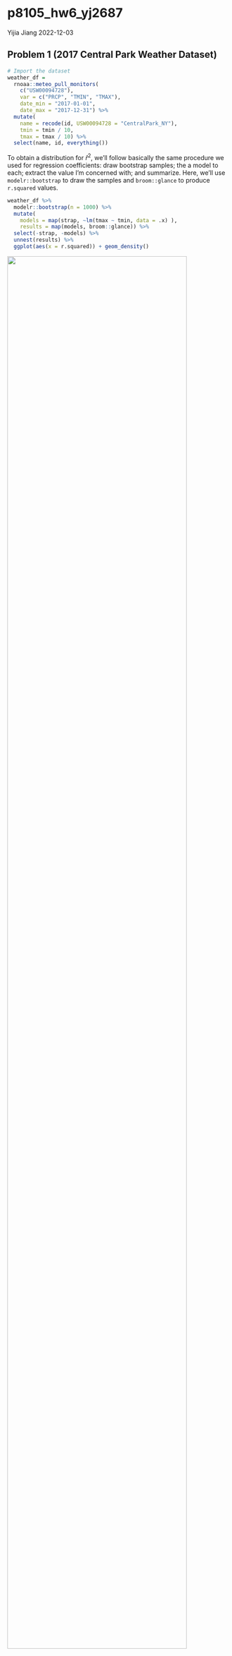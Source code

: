 p8105_hw6_yj2687
================
Yijia Jiang
2022-12-03

## Problem 1 (2017 Central Park Weather Dataset)

``` r
# Import the dataset
weather_df = 
  rnoaa::meteo_pull_monitors(
    c("USW00094728"),
    var = c("PRCP", "TMIN", "TMAX"), 
    date_min = "2017-01-01",
    date_max = "2017-12-31") %>%
  mutate(
    name = recode(id, USW00094728 = "CentralPark_NY"),
    tmin = tmin / 10,
    tmax = tmax / 10) %>%
  select(name, id, everything())
```

To obtain a distribution for $\hat{r}^2$, we’ll follow basically the
same procedure we used for regression coefficients: draw bootstrap
samples; the a model to each; extract the value I’m concerned with; and
summarize. Here, we’ll use `modelr::bootstrap` to draw the samples and
`broom::glance` to produce `r.squared` values.

``` r
weather_df %>% 
  modelr::bootstrap(n = 1000) %>% 
  mutate(
    models = map(strap, ~lm(tmax ~ tmin, data = .x) ),
    results = map(models, broom::glance)) %>% 
  select(-strap, -models) %>% 
  unnest(results) %>% 
  ggplot(aes(x = r.squared)) + geom_density()
```

<img src="p8105_hw6_yj2687_files/figure-gfm/unnamed-chunk-2-1.png" width="90%" />

The $\hat{r}^2$ value is high, and the upper bound at 1 may be a cause
for the generally skewed shape of the distribution. If we wanted to
construct a confidence interval for $r^2$, we could take the 2.5% and
97.5% quantiles of the estimates across bootstrap samples. However,
because the shape isn’t symmetric, using the mean +/- 1.96 times the
standard error probably wouldn’t work well.

We can produce a distribution for $\log(\beta_0 * \beta1)$ using a
similar approach, with a bit more wrangling before we make our plot.

``` r
weather_df %>% 
  modelr::bootstrap(n = 1000) %>% 
  mutate(
    models = map(strap, ~lm(tmax ~ tmin, data = .x) ),
    results = map(models, broom::tidy)) %>% 
  select(-strap, -models) %>% 
  unnest(results) %>% 
  select(id = `.id`, term, estimate) %>% 
  pivot_wider(
    names_from = term, 
    values_from = estimate) %>% 
  rename(beta0 = `(Intercept)`, beta1 = tmin) %>% 
  mutate(log_b0b1 = log(beta0 * beta1)) %>% 
  ggplot(aes(x = log_b0b1)) + geom_density()
```

<img src="p8105_hw6_yj2687_files/figure-gfm/unnamed-chunk-3-1.png" width="90%" />

As with $r^2$, this distribution is somewhat skewed and has some
outliers.

The point of this is not to say you should always use the bootstrap –
it’s possible to establish “large sample” distributions for strange
parameters / values / summaries in a lot of cases, and those are great
to have. But it is helpful to know that there’s a way to do inference
even in tough cases.

 

## Problem 2 (Homicide Dataset)

``` r
# Import the dataset
homicide_url = "https://raw.githubusercontent.com/washingtonpost/data-homicides/master/homicide-data.csv"
homicide_raw = read_csv(url(homicide_url)) 

# Clean dataset
# Create variables city_state, resolved;
# Omit cities without victim race reports and error city;
# Limit victim_race to white or black
homicide_df = homicide_raw %>% 
  janitor::clean_names() %>% 
  mutate(reported_date = as.Date(as.character(reported_date), format = "%Y%m%d"),
         victim_age = as.numeric(victim_age),
         victim_race = fct_relevel(victim_race, "White"),
         victim_sex = fct_relevel(victim_sex, "Female"),
         state = toupper(state),
         city_state = str_c(city, state, sep = ", "),
         resolved = as.numeric(disposition == "Closed by arrest")) %>% 
  filter(!city_state %in% c("Dallas, TX","Phoenix, AZ","Kansas City, MO","Tulsa, AL"),
         victim_race %in% c("White","Black")) %>% 
  relocate(city_state) 
```

``` r
#  For the city of Baltimore, MD, fit a logistic regression with resolved vs unresolved as the outcome and victim age, sex and race as predictors.
baltimore_logistic = homicide_df %>%
    filter(city_state == "Baltimore, MD") %>% 
    glm(resolved ~ victim_age + victim_race + victim_sex, data = ., family = binomial()) 

# Obtain the estimate and CI of the adjusted odds ratio for solving homicides
baltimore_logistic_summary = baltimore_logistic %>% 
  broom::tidy(conf.int = T) %>% 
  mutate(OR = exp(estimate),
         CI_lower = exp(conf.low),
         CI_upper = exp(conf.high)) %>% 
  select(term, OR, CI_lower,CI_upper)

baltimore_logistic_summary
```

    ## # A tibble: 4 × 4
    ##   term                OR CI_lower CI_upper
    ##   <chr>            <dbl>    <dbl>    <dbl>
    ## 1 (Intercept)      3.16     2.00     5.06 
    ## 2 victim_age       0.993    0.987    1.00 
    ## 3 victim_raceBlack 0.431    0.305    0.606
    ## 4 victim_sexMale   0.426    0.324    0.558

``` r
# Comparing male victims to female victims keeping all other variables fixed
baltimore_logistic_summary %>% 
  filter(term == "victim_sexMale") %>%
  mutate(term = str_replace(term, "victim_sex", "Victim Sex: ")) %>% 
  knitr::kable(digits = 3, align = "lccc", 
               col.names = c("Term", "Estimated adjusted OR", "Lower bound of 95%CI", "Upper bound of 95%CI"))
```

| Term             | Estimated adjusted OR | Lower bound of 95%CI | Upper bound of 95%CI |
|:-----------------|:---------------------:|:--------------------:|:--------------------:|
| Victim Sex: Male |         0.426         |        0.324         |        0.558         |

-   For the city of Baltimore, MD, controlling for all other variables,
    the homicides whose victim is male are less like to be resolved than
    those whose victim is female.

``` r
# For all the cities, extract the adjusted odds ratio (and CI) for solving homicides comparing male victims to female victims
allcities_logistic = homicide_df %>% 
  nest(data = -city_state) %>% 
  mutate(
    models = map(data, ~glm(resolved ~ victim_age + victim_race + victim_sex, data = ., family = binomial())),
    results = map(models, ~broom::tidy(.x, conf.int = T))) %>% 
  select(city_state, results) %>% 
  unnest(results) %>% 
  mutate(
    OR = exp(estimate),
    CI_lower = exp(conf.low),
    CI_upper = exp(conf.high),
  ) %>% 
  filter(term == "victim_sexMale") %>% 
  select(city_state, OR, CI_lower, CI_upper) 

allcities_logistic %>% 
  knitr::kable(digits = 3, align = "llccc", col.names = c("City", "Estimated adjusted OR", "Lower bound of 95%CI", "Upper bound of 95%CI"))
```

| City               | Estimated adjusted OR | Lower bound of 95%CI | Upper bound of 95%CI |
|:-------------------|:----------------------|:--------------------:|:--------------------:|
| Albuquerque, NM    | 1.767                 |        0.825         |        3.762         |
| Atlanta, GA        | 1.000                 |        0.680         |        1.458         |
| Baltimore, MD      | 0.426                 |        0.324         |        0.558         |
| Baton Rouge, LA    | 0.381                 |        0.204         |        0.684         |
| Birmingham, AL     | 0.870                 |        0.571         |        1.314         |
| Boston, MA         | 0.674                 |        0.353         |        1.277         |
| Buffalo, NY        | 0.521                 |        0.288         |        0.936         |
| Charlotte, NC      | 0.884                 |        0.551         |        1.391         |
| Chicago, IL        | 0.410                 |        0.336         |        0.501         |
| Cincinnati, OH     | 0.400                 |        0.231         |        0.667         |
| Columbus, OH       | 0.532                 |        0.377         |        0.748         |
| Denver, CO         | 0.479                 |        0.233         |        0.962         |
| Detroit, MI        | 0.582                 |        0.462         |        0.734         |
| Durham, NC         | 0.812                 |        0.382         |        1.658         |
| Fort Worth, TX     | 0.669                 |        0.394         |        1.121         |
| Fresno, CA         | 1.335                 |        0.567         |        3.048         |
| Houston, TX        | 0.711                 |        0.557         |        0.906         |
| Indianapolis, IN   | 0.919                 |        0.678         |        1.241         |
| Jacksonville, FL   | 0.720                 |        0.536         |        0.965         |
| Las Vegas, NV      | 0.837                 |        0.606         |        1.151         |
| Long Beach, CA     | 0.410                 |        0.143         |        1.024         |
| Los Angeles, CA    | 0.662                 |        0.457         |        0.954         |
| Louisville, KY     | 0.491                 |        0.301         |        0.784         |
| Memphis, TN        | 0.723                 |        0.526         |        0.984         |
| Miami, FL          | 0.515                 |        0.304         |        0.873         |
| Milwaukee, WI      | 0.727                 |        0.495         |        1.054         |
| Minneapolis, MN    | 0.947                 |        0.476         |        1.881         |
| Nashville, TN      | 1.034                 |        0.681         |        1.556         |
| New Orleans, LA    | 0.585                 |        0.422         |        0.812         |
| New York, NY       | 0.262                 |        0.133         |        0.485         |
| Oakland, CA        | 0.563                 |        0.364         |        0.867         |
| Oklahoma City, OK  | 0.974                 |        0.623         |        1.520         |
| Omaha, NE          | 0.382                 |        0.199         |        0.711         |
| Philadelphia, PA   | 0.496                 |        0.376         |        0.650         |
| Pittsburgh, PA     | 0.431                 |        0.263         |        0.696         |
| Richmond, VA       | 1.006                 |        0.483         |        1.994         |
| San Antonio, TX    | 0.705                 |        0.393         |        1.238         |
| Sacramento, CA     | 0.669                 |        0.326         |        1.314         |
| Savannah, GA       | 0.867                 |        0.419         |        1.780         |
| San Bernardino, CA | 0.500                 |        0.166         |        1.462         |
| San Diego, CA      | 0.413                 |        0.191         |        0.830         |
| San Francisco, CA  | 0.608                 |        0.312         |        1.155         |
| St. Louis, MO      | 0.703                 |        0.530         |        0.932         |
| Stockton, CA       | 1.352                 |        0.626         |        2.994         |
| Tampa, FL          | 0.808                 |        0.340         |        1.860         |
| Tulsa, OK          | 0.976                 |        0.609         |        1.544         |
| Washington, DC     | 0.690                 |        0.465         |        1.012         |

``` r
# Create a plot showing the estimated ORs and CIs for each city
allcities_logistic %>% 
  mutate(city_state = fct_reorder(city_state, OR)) %>%
  ggplot(aes(x = city_state, y = OR)) +
  geom_point() +
  geom_errorbar(aes(ymin = CI_lower, ymax = CI_upper)) +
  labs(x = "City", y = "Estimated OR with CI",
       title = "Estimated Odds Ratios and CIs for Solving Homicides Comparing Male to Female Victims") +
  theme(axis.text.x = element_text(angle = 90, vjust = 0.5, hjust = 1), 
        plot.title = element_text(size = 12)) 
```

<img src="p8105_hw6_yj2687_files/figure-gfm/unnamed-chunk-7-1.png" width="90%" />

-   Holding all other variables constant, for most cities, homicides in
    which victim is male are less likely to be resolved than those in
    which the victim is female, as we can observe that most of the
    estimated odds ratios for solving homicides are less than 1. In
    particular, for those where OR is less than 1 and CI fail to include
    1, such as New York and Chicago, we can safely say that homicide
    cases with male victims are significantly less likely to be resolved
    compared to those with female victims.

 

## Problem 3 (Child’s birthweight Dataset)

``` r
# Import the dataset
birthweight_raw <- read_csv("./p8105_hw6_data/birthweight.csv")

# Tidy the dataset
birthweight_df = birthweight_raw %>% 
  janitor::clean_names() %>%
  mutate(across(.cols = c(babysex, malform, frace, mrace), as.factor)) %>% 
  mutate(babysex = ifelse(babysex == "1", "male","female"),
         malform = ifelse(malform == "0", "absent","present"),
         frace = recode(frace, "1" = "White", "2" = "Black", "3" = "Asian", "4" = "Puerto Rican", "8" = "Other", "9" = "Unknown"),
         mrace = recode(mrace, "1" = "White", "2" = "Black", "3" = "Asian", "4" = "Puerto Rican", "8" = "Other"))

# Check for NA
map(birthweight_df, ~sum(is.na(.)))
```

    ## $babysex
    ## [1] 0
    ## 
    ## $bhead
    ## [1] 0
    ## 
    ## $blength
    ## [1] 0
    ## 
    ## $bwt
    ## [1] 0
    ## 
    ## $delwt
    ## [1] 0
    ## 
    ## $fincome
    ## [1] 0
    ## 
    ## $frace
    ## [1] 0
    ## 
    ## $gaweeks
    ## [1] 0
    ## 
    ## $malform
    ## [1] 0
    ## 
    ## $menarche
    ## [1] 0
    ## 
    ## $mheight
    ## [1] 0
    ## 
    ## $momage
    ## [1] 0
    ## 
    ## $mrace
    ## [1] 0
    ## 
    ## $parity
    ## [1] 0
    ## 
    ## $pnumlbw
    ## [1] 0
    ## 
    ## $pnumsga
    ## [1] 0
    ## 
    ## $ppbmi
    ## [1] 0
    ## 
    ## $ppwt
    ## [1] 0
    ## 
    ## $smoken
    ## [1] 0
    ## 
    ## $wtgain
    ## [1] 0

``` r
# Dataset summary
skimr::skim(birthweight_df)
```

|                                                  |                |
|:-------------------------------------------------|:---------------|
| Name                                             | birthweight_df |
| Number of rows                                   | 4342           |
| Number of columns                                | 20             |
| \_\_\_\_\_\_\_\_\_\_\_\_\_\_\_\_\_\_\_\_\_\_\_   |                |
| Column type frequency:                           |                |
| character                                        | 2              |
| factor                                           | 2              |
| numeric                                          | 16             |
| \_\_\_\_\_\_\_\_\_\_\_\_\_\_\_\_\_\_\_\_\_\_\_\_ |                |
| Group variables                                  | None           |

Data summary

**Variable type: character**

| skim_variable | n_missing | complete_rate | min | max | empty | n_unique | whitespace |
|:--------------|----------:|--------------:|----:|----:|------:|---------:|-----------:|
| babysex       |         0 |             1 |   4 |   6 |     0 |        2 |          0 |
| malform       |         0 |             1 |   6 |   7 |     0 |        2 |          0 |

**Variable type: factor**

| skim_variable | n_missing | complete_rate | ordered | n_unique | top_counts                              |
|:--------------|----------:|--------------:|:--------|---------:|:----------------------------------------|
| frace         |         0 |             1 | FALSE   |        5 | Whi: 2123, Bla: 1911, Pue: 248, Asi: 46 |
| mrace         |         0 |             1 | FALSE   |        4 | Whi: 2147, Bla: 1909, Pue: 243, Asi: 43 |

**Variable type: numeric**

| skim_variable | n_missing | complete_rate |    mean |     sd |     p0 |     p25 |     p50 |     p75 |   p100 | hist  |
|:--------------|----------:|--------------:|--------:|-------:|-------:|--------:|--------:|--------:|-------:|:------|
| bhead         |         0 |             1 |   33.65 |   1.62 |  21.00 |   33.00 |   34.00 |   35.00 |   41.0 | ▁▁▆▇▁ |
| blength       |         0 |             1 |   49.75 |   2.72 |  20.00 |   48.00 |   50.00 |   51.00 |   63.0 | ▁▁▁▇▁ |
| bwt           |         0 |             1 | 3114.40 | 512.15 | 595.00 | 2807.00 | 3132.50 | 3459.00 | 4791.0 | ▁▁▇▇▁ |
| delwt         |         0 |             1 |  145.57 |  22.21 |  86.00 |  131.00 |  143.00 |  157.00 |  334.0 | ▅▇▁▁▁ |
| fincome       |         0 |             1 |   44.11 |  25.98 |   0.00 |   25.00 |   35.00 |   65.00 |   96.0 | ▃▇▅▂▃ |
| gaweeks       |         0 |             1 |   39.43 |   3.15 |  17.70 |   38.30 |   39.90 |   41.10 |   51.3 | ▁▁▂▇▁ |
| menarche      |         0 |             1 |   12.51 |   1.48 |   0.00 |   12.00 |   12.00 |   13.00 |   19.0 | ▁▁▂▇▁ |
| mheight       |         0 |             1 |   63.49 |   2.66 |  48.00 |   62.00 |   63.00 |   65.00 |   77.0 | ▁▁▇▂▁ |
| momage        |         0 |             1 |   20.30 |   3.88 |  12.00 |   18.00 |   20.00 |   22.00 |   44.0 | ▅▇▂▁▁ |
| parity        |         0 |             1 |    0.00 |   0.10 |   0.00 |    0.00 |    0.00 |    0.00 |    6.0 | ▇▁▁▁▁ |
| pnumlbw       |         0 |             1 |    0.00 |   0.00 |   0.00 |    0.00 |    0.00 |    0.00 |    0.0 | ▁▁▇▁▁ |
| pnumsga       |         0 |             1 |    0.00 |   0.00 |   0.00 |    0.00 |    0.00 |    0.00 |    0.0 | ▁▁▇▁▁ |
| ppbmi         |         0 |             1 |   21.57 |   3.18 |  13.07 |   19.53 |   21.03 |   22.91 |   46.1 | ▃▇▁▁▁ |
| ppwt          |         0 |             1 |  123.49 |  20.16 |  70.00 |  110.00 |  120.00 |  134.00 |  287.0 | ▅▇▁▁▁ |
| smoken        |         0 |             1 |    4.15 |   7.41 |   0.00 |    0.00 |    0.00 |    5.00 |   60.0 | ▇▁▁▁▁ |
| wtgain        |         0 |             1 |   22.08 |  10.94 | -46.00 |   15.00 |   22.00 |   28.00 |   89.0 | ▁▁▇▁▁ |

-   In the data tidying and wrangling process, I converted the variable
    `babysex`, `malform`, `frace`, and `mrace` into factors as they are
    categorical variables, and then recoded them to their associated
    information for easy reference.
-   In our tidied dataset, no missing values was detected in all
    variables.

``` r
# Propose a regression model for birthweight
# Based on a data-driven model-building process
mult.fit = lm(bwt ~ ., data = birthweight_df)
step(mult.fit, direction = "both", k = 2)
```

    ## Start:  AIC=48717.83
    ## bwt ~ babysex + bhead + blength + delwt + fincome + frace + gaweeks + 
    ##     malform + menarche + mheight + momage + mrace + parity + 
    ##     pnumlbw + pnumsga + ppbmi + ppwt + smoken + wtgain
    ## 
    ## 
    ## Step:  AIC=48717.83
    ## bwt ~ babysex + bhead + blength + delwt + fincome + frace + gaweeks + 
    ##     malform + menarche + mheight + momage + mrace + parity + 
    ##     pnumlbw + pnumsga + ppbmi + ppwt + smoken
    ## 
    ## 
    ## Step:  AIC=48717.83
    ## bwt ~ babysex + bhead + blength + delwt + fincome + frace + gaweeks + 
    ##     malform + menarche + mheight + momage + mrace + parity + 
    ##     pnumlbw + ppbmi + ppwt + smoken
    ## 
    ## 
    ## Step:  AIC=48717.83
    ## bwt ~ babysex + bhead + blength + delwt + fincome + frace + gaweeks + 
    ##     malform + menarche + mheight + momage + mrace + parity + 
    ##     ppbmi + ppwt + smoken
    ## 
    ##            Df Sum of Sq       RSS   AIC
    ## - frace     4    124365 320848704 48712
    ## - malform   1      1419 320725757 48716
    ## - ppbmi     1      6346 320730684 48716
    ## - momage    1     28661 320752999 48716
    ## - mheight   1     66886 320791224 48717
    ## - menarche  1    111679 320836018 48717
    ## - ppwt      1    131132 320855470 48718
    ## <none>                  320724338 48718
    ## - fincome   1    193454 320917792 48718
    ## - parity    1    413584 321137922 48721
    ## - mrace     3    868321 321592659 48724
    ## - babysex   1    853796 321578134 48727
    ## - gaweeks   1   4611823 325336161 48778
    ## - smoken    1   5076393 325800732 48784
    ## - delwt     1   8008891 328733230 48823
    ## - blength   1 102050296 422774634 49915
    ## - bhead     1 106535716 427260054 49961
    ## 
    ## Step:  AIC=48711.51
    ## bwt ~ babysex + bhead + blength + delwt + fincome + gaweeks + 
    ##     malform + menarche + mheight + momage + mrace + parity + 
    ##     ppbmi + ppwt + smoken
    ## 
    ##            Df Sum of Sq       RSS   AIC
    ## - malform   1      1447 320850151 48710
    ## - ppbmi     1      6975 320855679 48710
    ## - momage    1     28379 320877083 48710
    ## - mheight   1     69502 320918206 48710
    ## - menarche  1    115708 320964411 48711
    ## - ppwt      1    133961 320982665 48711
    ## <none>                  320848704 48712
    ## - fincome   1    194405 321043108 48712
    ## - parity    1    414687 321263390 48715
    ## + frace     4    124365 320724338 48718
    ## - babysex   1    852133 321700837 48721
    ## - gaweeks   1   4625208 325473911 48772
    ## - smoken    1   5036389 325885093 48777
    ## - delwt     1   8013099 328861802 48817
    ## - mrace     3  13540415 334389119 48885
    ## - blength   1 101995688 422844392 49908
    ## - bhead     1 106662962 427511666 49956
    ## 
    ## Step:  AIC=48709.53
    ## bwt ~ babysex + bhead + blength + delwt + fincome + gaweeks + 
    ##     menarche + mheight + momage + mrace + parity + ppbmi + ppwt + 
    ##     smoken
    ## 
    ##            Df Sum of Sq       RSS   AIC
    ## - ppbmi     1      6928 320857079 48708
    ## - momage    1     28660 320878811 48708
    ## - mheight   1     69320 320919470 48708
    ## - menarche  1    116027 320966177 48709
    ## - ppwt      1    133894 320984044 48709
    ## <none>                  320850151 48710
    ## - fincome   1    193784 321043934 48710
    ## + malform   1      1447 320848704 48712
    ## - parity    1    414482 321264633 48713
    ## + frace     4    124393 320725757 48716
    ## - babysex   1    851279 321701430 48719
    ## - gaweeks   1   4624003 325474154 48770
    ## - smoken    1   5035195 325885346 48775
    ## - delwt     1   8029079 328879230 48815
    ## - mrace     3  13553320 334403471 48883
    ## - blength   1 102009225 422859375 49906
    ## - bhead     1 106675331 427525481 49954
    ## 
    ## Step:  AIC=48707.63
    ## bwt ~ babysex + bhead + blength + delwt + fincome + gaweeks + 
    ##     menarche + mheight + momage + mrace + parity + ppwt + smoken
    ## 
    ##            Df Sum of Sq       RSS   AIC
    ## - momage    1     29211 320886290 48706
    ## - menarche  1    117635 320974714 48707
    ## <none>                  320857079 48708
    ## - fincome   1    195199 321052278 48708
    ## + ppbmi     1      6928 320850151 48710
    ## + malform   1      1400 320855679 48710
    ## - parity    1    412984 321270064 48711
    ## + frace     4    125020 320732060 48714
    ## - babysex   1    850020 321707099 48717
    ## - mheight   1   1078673 321935752 48720
    ## - ppwt      1   2934023 323791103 48745
    ## - gaweeks   1   4621504 325478583 48768
    ## - smoken    1   5039368 325896447 48773
    ## - delwt     1   8024939 328882018 48813
    ## - mrace     3  13551444 334408523 48881
    ## - blength   1 102018559 422875638 49904
    ## - bhead     1 106821342 427678421 49953
    ## 
    ## Step:  AIC=48706.02
    ## bwt ~ babysex + bhead + blength + delwt + fincome + gaweeks + 
    ##     menarche + mheight + mrace + parity + ppwt + smoken
    ## 
    ##            Df Sum of Sq       RSS   AIC
    ## - menarche  1    100121 320986412 48705
    ## <none>                  320886290 48706
    ## - fincome   1    240800 321127090 48707
    ## + momage    1     29211 320857079 48708
    ## + ppbmi     1      7479 320878811 48708
    ## + malform   1      1678 320884612 48708
    ## - parity    1    431433 321317724 48710
    ## + frace     4    124743 320761547 48712
    ## - babysex   1    841278 321727568 48715
    ## - mheight   1   1076739 321963029 48719
    ## - ppwt      1   2913653 323799943 48743
    ## - gaweeks   1   4676469 325562760 48767
    ## - smoken    1   5045104 325931394 48772
    ## - delwt     1   8000672 328886962 48811
    ## - mrace     3  14667730 335554021 48894
    ## - blength   1 101990556 422876847 49902
    ## - bhead     1 106864308 427750598 49952
    ## 
    ## Step:  AIC=48705.38
    ## bwt ~ babysex + bhead + blength + delwt + fincome + gaweeks + 
    ##     mheight + mrace + parity + ppwt + smoken
    ## 
    ##            Df Sum of Sq       RSS   AIC
    ## <none>                  320986412 48705
    ## + menarche  1    100121 320886290 48706
    ## - fincome   1    245637 321232048 48707
    ## + momage    1     11698 320974714 48707
    ## + ppbmi     1      8823 320977589 48707
    ## + malform   1      1884 320984528 48707
    ## - parity    1    422770 321409181 48709
    ## + frace     4    128726 320857686 48712
    ## - babysex   1    846134 321832545 48715
    ## - mheight   1   1012240 321998651 48717
    ## - ppwt      1   2907049 323893461 48743
    ## - gaweeks   1   4662501 325648912 48766
    ## - smoken    1   5073849 326060260 48771
    ## - delwt     1   8137459 329123871 48812
    ## - mrace     3  14683609 335670021 48894
    ## - blength   1 102191779 423178191 49903
    ## - bhead     1 106779754 427766166 49950

    ## 
    ## Call:
    ## lm(formula = bwt ~ babysex + bhead + blength + delwt + fincome + 
    ##     gaweeks + mheight + mrace + parity + ppwt + smoken, data = birthweight_df)
    ## 
    ## Coefficients:
    ##       (Intercept)        babysexmale              bhead            blength  
    ##         -6070.264            -28.558            130.777             74.947  
    ##             delwt            fincome            gaweeks            mheight  
    ##             4.107              0.318             11.592              6.594  
    ##        mraceBlack         mraceAsian  mracePuerto Rican             parity  
    ##          -138.792            -74.887           -100.678             96.305  
    ##              ppwt             smoken  
    ##            -2.676             -4.843

-   By using the stepwise regression with Akaike information criterion
    (AIC), it determines objectively the best model as the one that
    minimizes the considered information criterion. The resulting model
    has 11 variables, which are `babysex`, `bhead`, `blength`, `delwt`,
    `fincome`, `gaweeks`, `mheight`, `mrace`, `parity`, `ppwt` and
    `smoken`.

``` r
model_fit1 = lm(bwt ~ babysex + bhead + blength + delwt + fincome + gaweeks + mheight + mrace + parity + ppwt + smoken, data = birthweight_df)
summary(model_fit1)
```

    ## 
    ## Call:
    ## lm(formula = bwt ~ babysex + bhead + blength + delwt + fincome + 
    ##     gaweeks + mheight + mrace + parity + ppwt + smoken, data = birthweight_df)
    ## 
    ## Residuals:
    ##      Min       1Q   Median       3Q      Max 
    ## -1097.18  -185.52    -3.39   174.14  2353.44 
    ## 
    ## Coefficients:
    ##                     Estimate Std. Error t value Pr(>|t|)    
    ## (Intercept)       -6070.2639   136.9081 -44.338  < 2e-16 ***
    ## babysexmale         -28.5580     8.4549  -3.378 0.000737 ***
    ## bhead               130.7770     3.4466  37.944  < 2e-16 ***
    ## blength              74.9471     2.0190  37.120  < 2e-16 ***
    ## delwt                 4.1067     0.3921  10.475  < 2e-16 ***
    ## fincome               0.3180     0.1747   1.820 0.068844 .  
    ## gaweeks              11.5925     1.4621   7.929 2.79e-15 ***
    ## mheight               6.5940     1.7849   3.694 0.000223 ***
    ## mraceBlack         -138.7925     9.9071 -14.009  < 2e-16 ***
    ## mraceAsian          -74.8868    42.3146  -1.770 0.076837 .  
    ## mracePuerto Rican  -100.6781    19.3247  -5.210 1.98e-07 ***
    ## parity               96.3047    40.3362   2.388 0.017004 *  
    ## ppwt                 -2.6756     0.4274  -6.261 4.20e-10 ***
    ## smoken               -4.8434     0.5856  -8.271  < 2e-16 ***
    ## ---
    ## Signif. codes:  0 '***' 0.001 '**' 0.01 '*' 0.05 '.' 0.1 ' ' 1
    ## 
    ## Residual standard error: 272.3 on 4328 degrees of freedom
    ## Multiple R-squared:  0.7181, Adjusted R-squared:  0.7173 
    ## F-statistic: 848.1 on 13 and 4328 DF,  p-value: < 2.2e-16

-   After looking at the summary, I found out the p-value of `fincome`
    is greater than 0.05 and hence I am going to drop it.

``` r
# Check correlation between predictors and the selected continuous variables
birthweight_df %>%
  select(bhead, blength, delwt, fincome, gaweeks, mheight, parity, ppwt, smoken) %>% 
  PerformanceAnalytics::chart.Correlation(method = "pearson")
```

<img src="p8105_hw6_yj2687_files/figure-gfm/unnamed-chunk-11-1.png" width="90%" />

-   According to the correlation plot above, we can identify a potential
    collinearity between `delwt` and `ppwt` and between `bhead` and
    `blength`. Therefore, I plan to exclude `ppwt` and `blength` from my
    model, whose p-values are relatively larger in my model.

``` r
# Model after dropping blength, ppwt and fincome
model_fit2 = lm(bwt ~ babysex + bhead + delwt + gaweeks + mheight + mrace + parity + smoken, data = birthweight_df)
summary(model_fit2)
```

    ## 
    ## Call:
    ## lm(formula = bwt ~ babysex + bhead + delwt + gaweeks + mheight + 
    ##     mrace + parity + smoken, data = birthweight_df)
    ## 
    ## Residuals:
    ##      Min       1Q   Median       3Q      Max 
    ## -1116.19  -210.65    -3.58   200.63  2178.92 
    ## 
    ## Coefficients:
    ##                     Estimate Std. Error t value Pr(>|t|)    
    ## (Intercept)       -5298.2546   156.2679 -33.905  < 2e-16 ***
    ## babysexmale         -21.2733     9.7599  -2.180   0.0293 *  
    ## bhead               199.8843     3.3751  59.224  < 2e-16 ***
    ## delwt                 2.7566     0.2423  11.375  < 2e-16 ***
    ## gaweeks              20.8795     1.6628  12.557  < 2e-16 ***
    ## mheight               9.2046     2.0236   4.549 5.55e-06 ***
    ## mraceBlack         -173.6867    10.6120 -16.367  < 2e-16 ***
    ## mraceAsian          -71.8091    48.7970  -1.472   0.1412    
    ## mracePuerto Rican  -129.9751    22.0460  -5.896 4.02e-09 ***
    ## parity               81.4385    46.5536   1.749   0.0803 .  
    ## smoken               -6.6212     0.6734  -9.833  < 2e-16 ***
    ## ---
    ## Signif. codes:  0 '***' 0.001 '**' 0.01 '*' 0.05 '.' 0.1 ' ' 1
    ## 
    ## Residual standard error: 314.5 on 4331 degrees of freedom
    ## Multiple R-squared:  0.6238, Adjusted R-squared:  0.623 
    ## F-statistic: 718.3 on 10 and 4331 DF,  p-value: < 2.2e-16

-   After dropping the three variables `blength`, `ppwt` and `fincome`,
    I rebuild my model and obtain the results that the p-value for
    `parity` is greater than 0.05, which is not signicant at the level
    of 0.05. Thus, I drop this variable too.

``` r
# Model after dropping blength, ppwt, fincome and parity
model_fit3 = lm(bwt ~ babysex + bhead + delwt + gaweeks + mheight + mrace + smoken, data = birthweight_df)
summary(model_fit3)
```

    ## 
    ## Call:
    ## lm(formula = bwt ~ babysex + bhead + delwt + gaweeks + mheight + 
    ##     mrace + smoken, data = birthweight_df)
    ## 
    ## Residuals:
    ##      Min       1Q   Median       3Q      Max 
    ## -1116.93  -210.80    -3.68   201.53  2179.56 
    ## 
    ## Coefficients:
    ##                     Estimate Std. Error t value Pr(>|t|)    
    ## (Intercept)       -5288.6892   156.2094 -33.856  < 2e-16 ***
    ## babysexmale         -21.7498     9.7584  -2.229   0.0259 *  
    ## bhead               199.9740     3.3755  59.243  < 2e-16 ***
    ## delwt                 2.7599     0.2424  11.386  < 2e-16 ***
    ## gaweeks              20.6460     1.6578  12.454  < 2e-16 ***
    ## mheight               9.1518     2.0239   4.522 6.29e-06 ***
    ## mraceBlack         -173.7660    10.6144 -16.371  < 2e-16 ***
    ## mraceAsian          -71.9106    48.8086  -1.473   0.1407    
    ## mracePuerto Rican  -130.4461    22.0496  -5.916 3.55e-09 ***
    ## smoken               -6.6232     0.6735  -9.834  < 2e-16 ***
    ## ---
    ## Signif. codes:  0 '***' 0.001 '**' 0.01 '*' 0.05 '.' 0.1 ' ' 1
    ## 
    ## Residual standard error: 314.5 on 4332 degrees of freedom
    ## Multiple R-squared:  0.6236, Adjusted R-squared:  0.6228 
    ## F-statistic: 797.4 on 9 and 4332 DF,  p-value: < 2.2e-16

-   Final model is as follows: bwt \~ babysex + bhead + delwt +
    gaweeks + mheight + mrace + smoken.

``` r
# Make a plot of model residuals against fitted values
birthweight_df %>%
  add_residuals(model_fit3) %>%
  add_predictions(model_fit3) %>%
  ggplot(aes(x = pred, y = resid)) +
  geom_point(alpha = 0.6) +
  geom_smooth(method = "lm", se = FALSE) +
  labs(x = "Fitted Values", y = "Residuals", 
       title = "Model Residuals Against Fitted Values") 
```

<img src="p8105_hw6_yj2687_files/figure-gfm/unnamed-chunk-14-1.png" width="90%" />

-   The residuals vs. fitted values plot can be used to assess constant
    variance in the data. From the plot above, we can observe a outlier
    with residual greater than 2000 and a cluster around 0 towards the
    higher end of the fitted values. It looks like a nonconstant
    variance plot as the spread of the residuals fails to be roughly
    equal at each level of the fitted values. Thus, we will say that the
    constant variance assumption is violated.

``` r
# Model using length at birth and gestational age as predictors (main effects only)
comp_fit1 = lm(bwt ~ blength + gaweeks, data = birthweight_df)

# Model using head circumference, length, sex, and all interactions (including the three-way interaction) between these
comp_fit2 = lm(bwt ~ bhead + blength + babysex + bhead*blength + bhead*babysex + blength*babysex + bhead*blength*babysex, data = birthweight_df)
```

``` r
# Make a comparison with two other models in terms of the cross-validated prediction error
# Cross Validation
cv_df =
  crossv_mc(birthweight_df, 100) %>% 
  mutate(train = map(train, as_tibble),
         test = map(test, as_tibble)) %>% 
  mutate(model1 = map(train, ~lm(bwt ~ babysex + bhead + delwt + gaweeks + mheight + mrace + smoken, data = as_tibble(.x))),
         model2 = map(train, ~lm(bwt ~ blength + gaweeks, data = .x)),
         model3 = map(train, ~lm(bwt ~ bhead + blength + babysex + bhead*blength + bhead*babysex + blength*babysex + bhead*blength*babysex, data = .x))) %>% 
  mutate(rmse_model1 = map2_dbl(model1, test, ~rmse(model = .x, data = .y)),
         rmse_model2 = map2_dbl(model2, test, ~rmse(model = .x, data = .y)),
         rmse_model3 = map2_dbl(model3, test, ~rmse(model = .x, data = .y)))

cv_df %>% 
  select(starts_with("rmse")) %>% 
  pivot_longer(
    everything(),
    names_to = "model", 
    values_to = "rmse",
    names_prefix = "rmse_") %>% 
  mutate(model = fct_inorder(model)) %>% 
  ggplot(aes(x = model, y = rmse)) + 
  geom_violin() +
  labs(x = "Model", y = "Root Mean Square Error (RMSE)",
       title = "Model Comparison of the Cross-Validated Prediction Error") +
  scale_x_discrete(labels = c("My model", "Model with Main effects", "Model with Interactions"))
```

<img src="p8105_hw6_yj2687_files/figure-gfm/unnamed-chunk-16-1.png" width="90%" />

-   From the plot, the model with main effects has the highest root mean
    square error (RMSE), followed by my proposed model and the model
    with interaction terms. To conclude, since the model with
    interaction terms my model has the relatively lowest RMSE, we will
    choose this model as the optimal model among the three models due to
    its better predictive ability.
